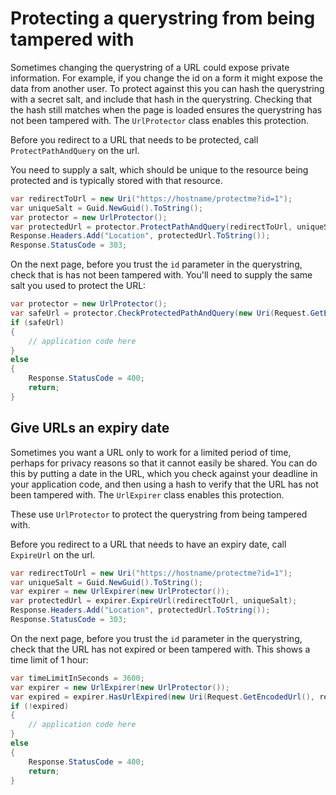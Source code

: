 # Protecting a querystring from being tampered with

Sometimes changing the querystring of a URL could expose private information. For example, if you change the id on a form it might expose the data from another user. To protect against this you can hash the querystring with a secret salt, and include that hash in the querystring. Checking that the hash still matches when the page is loaded ensures the querystring has not been tampered with. The `UrlProtector` class enables this protection.

Before you redirect to a URL that needs to be protected, call `ProtectPathAndQuery` on the url.

You need to supply a salt, which should be unique to the resource being protected and is typically stored with that resource.

```csharp
var redirectToUrl = new Uri("https://hostname/protectme?id=1");
var uniqueSalt = Guid.NewGuid().ToString();
var protector = new UrlProtector();
var protectedUrl = protector.ProtectPathAndQuery(redirectToUrl, uniqueSalt);
Response.Headers.Add("Location", protectedUrl.ToString());
Response.StatusCode = 303;
```

On the next page, before you trust the `id` parameter in the querystring, check that is has not been tampered with. You'll need to supply the same salt you used to protect the URL:

```csharp
var protector = new UrlProtector();
var safeUrl = protector.CheckProtectedPathAndQuery(new Uri(Request.GetEncodedUrl()), rememberedUniqueSalt);
if (safeUrl)
{
    // application code here
}
else
{
    Response.StatusCode = 400;
    return;
}
```

## Give URLs an expiry date

Sometimes you want a URL only to work for a limited period of time, perhaps for privacy reasons so that it cannot easily be shared. You can do this by putting a date in the URL, which you check against your deadline in your application code, and then using a hash to verify that the URL has not been tampered with. The `UrlExpirer` class enables this protection.

These use `UrlProtector` to protect the querystring from being tampered with.

Before you redirect to a URL that needs to have an expiry date, call `ExpireUrl` on the url.

```csharp
var redirectToUrl = new Uri("https://hostname/protectme?id=1");
var uniqueSalt = Guid.NewGuid().ToString();
var expirer = new UrlExpirer(new UrlProtector());
var protectedUrl = expirer.ExpireUrl(redirectToUrl, uniqueSalt);
Response.Headers.Add("Location", protectedUrl.ToString());
Response.StatusCode = 303;
```

On the next page, before you trust the `id` parameter in the querystring, check that the URL has not expired or been tampered with. This shows a time limit of 1 hour:

```csharp
var timeLimitInSeconds = 3600;
var expirer = new UrlExpirer(new UrlProtector());
var expired = expirer.HasUrlExpired(new Uri(Request.GetEncodedUrl(), rememberedUniqueSalt, timeLimitInSeconds);
if (!expired)
{
    // application code here
}
else
{
    Response.StatusCode = 400;
    return;
}
```
